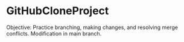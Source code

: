 

































# GitHubCloneProject

Objective: Practice branching, making changes, and resolving merge conflicts.
Modification in main branch.



























